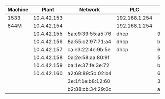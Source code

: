
|Machine|    Plant    |Network            |     PLC       | Network           |
|-------|-------------|-------------------|---------------|-------------------|
| 1533  | 10.4.42.153 |                   | 192.168.1.254 |                   |
| 844M  | 10.4.42.154 |                   | 192.168.1.254 |                   |
|       | 10.4.42.155 | 5a:c9:39:55:a5:76 |      dhcp     | 9a:c1:b1:ad:af:6f |
|       | 10.4.42.156 | 8a:55:c2:97:71:a4 |      dhcp     | b2:9b:94:69:be:1b |
|       | 10.4.42.157 | ca:e3:22:4e:9b:5e |      dhcp     | 66:7f:16:99:6c:c2 |
|       | 10.4.42.158 | 0a:2e:58:aa:80:9f |               | 5e:8e:92:06:8c:72 |
|       | 10.4.42.159 | ba:1e:37:fe:3e:72 |               | be:4b:39:09:00:20 |
|       | 10.4.42.160 | a2:68:89:5b:02:b4 |               | 66:3f:7e:15:db:80 |
|       |             | 3e:1f:1e:b8:12:60 |               |	36:94:3b:3e:fa:3b |
|       |             | b2:88:cb:34:29:0c |               | a2:0b:69:0f:c6:de |